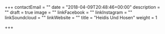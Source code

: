 +++
contactEmail = ""
date = "2018-04-09T20:48:46+00:00"
description = ""
draft = true
image = ""
linkFacebook = ""
linkInstagram = ""
linkSoundcloud = ""
linkWebsite = ""
title = "Heidis Und Hosen"
weight = 1

+++
